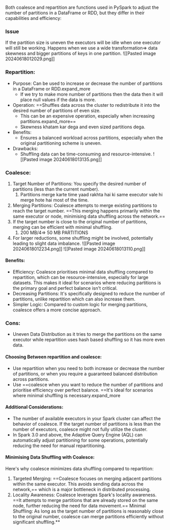 
Both coalesce and repartition are functions used in PySpark to adjust the number of partitions in a DataFrame or RDD, but they differ in their capabilities and efficiency:
### Issue
If the partition size is uneven the executors will be idle when one executor will still be working.
Happens when we use a wide transformation=> data skewness and bigger partitions of keys in one partition.
![[Pasted image 20240618012029.png]]
### Repartition:
- Purpose: Can be used to increase or decrease the number of partitions in a DataFrame or RDD.expand_more
	- If we try to make more number of partitions then the data then it will place null values if the data is more.
- Operation: ==Shuffles data across the cluster to redistribute it into the desired number of partitions of even size. 
	- This can be an expensive operation, especially when increasing partitions.expand_more==
	- Skewness khatam kar dega and even sized partitions dega.
- Benefits:
	- Ensures a balanced workload across partitions, especially when the original partitioning scheme is uneven.
- Drawbacks:
	- Shuffling data can be time-consuming and resource-intensive.
![[Pasted image 20240618013135.png]]
### Coalesce:
1. Target Number of Partitions: You specify the desired number of partitions (less than the current number).
	1. Partitions merge karte time yaad rakhta hai ki same executor vale hi merge hote hai most of the time.
2. Merging Partitions: Coalesce attempts to merge existing partitions to reach the target number. ==This merging happens primarily within the same executor or node, minimising data shuffling across the network.==
3. If the target number is close to the original number of partitions, merging can be efficient with minimal shuffling.
	1. 200 MB/4=> 50 MB PARTITIONS 
4. For larger reductions, some shuffling might be involved, potentially leading to slight data imbalance.
![[Pasted image 20240618012234.png]]
![[Pasted image 20240618013110.png]]
#### Benefits:
- Efficiency: Coalesce prioritises minimal data shuffling compared to repartition, which can be resource-intensive, especially for large datasets. This makes it ideal for scenarios where reducing partitions is the primary goal and perfect balance isn't critical.
- Decreasing Partitions: It's specifically designed to reduce the number of partitions, unlike repartition which can also increase them.
- Simpler Logic: Compared to custom logic for merging partitions, coalesce offers a more concise approach.
### Cons:
- Uneven Data Distribution as it tries to merge the partitions on the same executor while repartition uses hash based shuffling so it has more even data.

#### Choosing Between repartition and coalesce:

- Use repartition when you need to both increase or decrease the number of partitions, or when you require a guaranteed balanced distribution across partitions.
- Use ==coalesce when you want to reduce the number of partitions and prioritise efficiency over perfect balance. ==It's ideal for scenarios where minimal shuffling is necessary.expand_more

#### Additional Considerations:
- The number of available executors in your Spark cluster can affect the behavior of coalesce. If the target number of partitions is less than the number of executors, coalesce might not fully utilize the cluster.
- In Spark 3.0 and above, the Adaptive Query Engine (AQL) can automatically adjust partitioning for some operations, potentially reducing the need for manual repartitioning.

#### Minimising Data Shuffling with Coalesce:
Here's why coalesce minimizes data shuffling compared to repartition:
1. Targeted Merging: ==Coalesce focuses on merging adjacent partitions within the same executor. This avoids sending data across the network,== which is a major bottleneck in distributed processing.
2. Locality Awareness: Coalesce leverages Spark's locality awareness. ==It attempts to merge partitions that are already stored on the same node, further reducing the need for data movement.==
Minimal Shuffling: As long as the target number of partitions is reasonably close to the original number, coalesce can merge partitions efficiently without significant shuffling.**